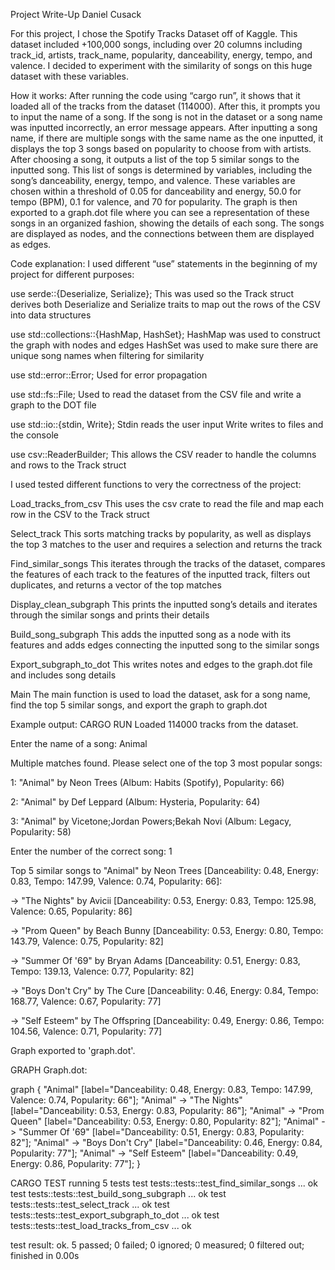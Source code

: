 Project Write-Up
Daniel Cusack

For this project, I chose the Spotify Tracks Dataset off of Kaggle. This dataset included +100,000 songs, including over 20 columns including track_id, artists, track_name, popularity, danceability, energy, tempo, and valence. I decided to experiment with the similarity of songs on this huge dataset with these variables. 

How it works:
After running the code using “cargo run”, it shows that it loaded all of the tracks from the dataset (114000). After this, it prompts you to input the name of a song. If the song is not in the dataset or a song name was inputted incorrectly, an error message appears. After inputting a song name, if there are multiple songs with the same name as the one inputted, it displays the top 3 songs based on popularity to choose from with artists. After choosing a song, it outputs a list of the top 5 similar songs to the inputted song. This list of songs is determined by variables, including the song’s danceability, energy, tempo, and valence. These variables are chosen within a threshold of 0.05 for danceability and energy, 50.0 for tempo (BPM), 0.1 for valence, and 70 for popularity. The graph is then exported to a graph.dot file where you can see a representation of these songs in an organized fashion, showing the details of each song. The songs are displayed as nodes, and the connections between them are displayed as edges.

Code explanation:
I used different “use” statements in the beginning of my project for different purposes:

use serde::{Deserialize, Serialize};
This was used so the Track struct derives both Deserialize and Serialize traits to map out the rows of the CSV into data structures

use std::collections::{HashMap, HashSet};
HashMap was used to construct the graph with nodes and edges
HashSet was used to make sure there are unique song names when filtering for similarity

use std::error::Error;
Used for error propagation

use std::fs::File;
Used to read the dataset from the CSV file and write a graph to the DOT file

use std::io::{stdin, Write};
Stdin reads the user input
Write writes to files and the console

use csv::ReaderBuilder;
This allows the CSV reader to handle the columns and rows to the Track struct



I used tested different functions to very the correctness of the project:

Load_tracks_from_csv
This uses the csv crate to read the file and map each row in the CSV to the Track struct

Select_track
This sorts matching tracks by popularity, as well as displays the top 3 matches to the user and requires a selection and returns the track

Find_similar_songs
This iterates through the tracks of the dataset, compares the features of each track to the features of the inputted track, filters out duplicates, and returns a vector of the top matches

Display_clean_subgraph
This prints the inputted song’s details and iterates through the similar songs and prints their details

Build_song_subgraph
This adds the inputted song as a node with its features and adds edges connecting the inputted song to the similar songs

Export_subgraph_to_dot
This writes notes and edges to the graph.dot file and includes song details

Main
The main function is used to load the dataset, ask for a song name, find the top 5 similar songs, and export the graph to graph.dot


Example output:
CARGO RUN
Loaded 114000 tracks from the dataset.

Enter the name of a song:
Animal 

Multiple matches found. Please select one of the top 3 most popular songs:

1: "Animal" by Neon Trees (Album: Habits (Spotify), Popularity: 66)

2: "Animal" by Def Leppard (Album: Hysteria, Popularity: 64)

3: "Animal" by Vicetone;Jordan Powers;Bekah Novi (Album: Legacy, Popularity: 58)

Enter the number of the correct song: 1

Top 5 similar songs to "Animal" by Neon Trees [Danceability: 0.48, Energy: 0.83, Tempo: 147.99, Valence: 0.74, Popularity: 66]:

  -> "The Nights" by Avicii [Danceability: 0.53, Energy: 0.83, Tempo: 125.98, Valence: 0.65, Popularity: 86]
  
  -> "Prom Queen" by Beach Bunny [Danceability: 0.53, Energy: 0.80, Tempo: 143.79, Valence: 0.75, Popularity: 82]
  
  -> "Summer Of '69" by Bryan Adams [Danceability: 0.51, Energy: 0.83, Tempo: 139.13, Valence: 0.77, Popularity: 82]
  
  -> "Boys Don't Cry" by The Cure [Danceability: 0.46, Energy: 0.84, Tempo: 168.77, Valence: 0.67, Popularity: 77]
  
  -> "Self Esteem" by The Offspring [Danceability: 0.49, Energy: 0.86, Tempo: 104.56, Valence: 0.71, Popularity: 77]
  
Graph exported to 'graph.dot'.

GRAPH
Graph.dot:

graph {
    "Animal" [label="Danceability: 0.48, Energy: 0.83, Tempo: 147.99, Valence: 0.74, Popularity: 66"];
    "Animal" -> "The Nights" [label="Danceability: 0.53, Energy: 0.83, Popularity: 86"];
    "Animal" -> "Prom Queen" [label="Danceability: 0.53, Energy: 0.80, Popularity: 82"];
    "Animal" -> "Summer Of '69" [label="Danceability: 0.51, Energy: 0.83, Popularity: 82"];
    "Animal" -> "Boys Don't Cry" [label="Danceability: 0.46, Energy: 0.84, Popularity: 77"];
    "Animal" -> "Self Esteem" [label="Danceability: 0.49, Energy: 0.86, Popularity: 77"];
}

CARGO TEST
running 5 tests
test tests::tests::test_find_similar_songs ... ok
test tests::tests::test_build_song_subgraph ... ok
test tests::tests::test_select_track ... ok
test tests::tests::test_export_subgraph_to_dot ... ok
test tests::tests::test_load_tracks_from_csv ... ok

test result: ok. 5 passed; 0 failed; 0 ignored; 0 measured; 0 filtered out; finished in 0.00s









